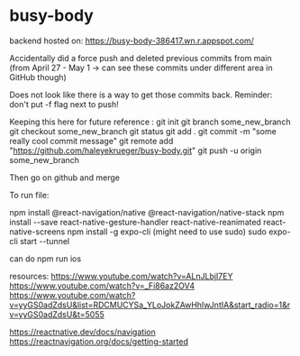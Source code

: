# busy-body


backend hosted on: https://busy-body-386417.wn.r.appspot.com/


Accidentally did a force push and deleted previous commits from main (from April 27 - May 1 -> can see these commits under different area in GitHub though) 

Does not look like there is a way to get those commits back. Reminder: don't put -f flag next
to push!

Keeping this here for future reference :
  git init
  git branch some_new_branch
  git checkout some_new_branch
  git status
  git add .
  git commit -m "some really cool commit message"
  git remote add "https://github.com/haleyekrueger/busy-body.git"
  git push -u origin some_new_branch
  
  Then go on github and merge 
  


To run file:

npm install @react-navigation/native @react-navigation/native-stack
npm install --save react-native-gesture-handler react-native-reanimated react-native-screens
npm install -g expo-cli (might need to use sudo)
sudo expo-cli start --tunnel

can do npm run ios 

resources:
https://www.youtube.com/watch?v=ALnJLbjI7EY
https://www.youtube.com/watch?v=_Fi86az2OV4
https://www.youtube.com/watch?v=yyGS0adZdsU&list=RDCMUCYSa_YLoJokZAwHhlwJntIA&start_radio=1&rv=yyGS0adZdsU&t=5055

https://reactnative.dev/docs/navigation
https://reactnavigation.org/docs/getting-started
